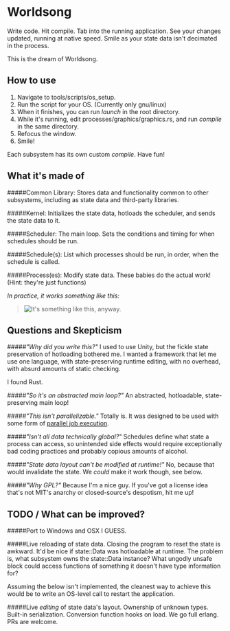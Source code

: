Worldsong
=========

Write code. Hit compile. Tab into the running application. See your changes updated, running at native speed. Smile as your state data isn't decimated in the process.

This is the dream of Worldsong.


How to use
----------

1. Navigate to tools/scripts/os_setup.
2. Run the script for your OS. (Currently only gnu/linux)
3. When it finishes, you can run _launch_ in the root directory.
4. While it's running, edit processes/graphics/graphics.rs, and run _compile_ in the same directory.
5. Refocus the window.
6. Smile!

Each subsystem has its own custom _compile_. Have fun!


What it's made of
-----------------

#####Common Library:
Stores data and functionality common to other subsystems, including as state data and third-party libraries.

#####Kernel:
Initializes the state data, hotloads the scheduler, and sends the state data to it.

#####Scheduler:
The main loop. Sets the conditions and timing for when schedules should be run.

#####Schedule(s):
List which processes should be run, in order, when the schedule is called.

#####Process(es):
Modify state data. These babies do the actual work! (Hint: they're just functions)


*In practice, it works something like this:*

>![It's something like this, anyway.](http://i.imgur.com/PZJEnhB.png)


Questions and Skepticism
------------------------

#####*"Why did you write this?"*
I used to use Unity, but the fickle state preservation of hotloading bothered me.
I wanted a framework that let me use one language, with state-preserving runtime editing, with no overhead, with absurd amounts of static checking.

I found Rust.

#####*"So it's an abstracted main loop?"*
An abstracted, hotloadable, state-preserving main loop!

#####*"This isn't parallelizable."*
Totally is. It was designed to be used with some form of [parallel job execution](https://github.com/mcpherrinm/parallel).

#####*"Isn't all data technically global?"*
Schedules define what state a process can access, so unintended side effects would require exceptionally bad coding practices and probably copious amounts of alcohol.

#####*"State data layout can't be modified at runtime!"*
No, because that would invalidate the state. We *could* make it work though, see below.

#####*"Why GPL?"*
Because I'm a nice guy. If you've got a license idea that's not MIT's anarchy or closed-source's despotism, hit me up!


TODO / What can be improved?
----------------------------

#####Port to Windows and OSX
I GUESS.

#####Live reloading of state data.
Closing the program to reset the state is awkward. It'd be nice if state::Data was hotloadable at runtime.
The problem is, what subsystem owns the state::Data instance? What ungodly unsafe block could access functions of something it doesn't have type information for?

Assuming the below isn't implemented, the cleanest way to achieve this would be to write an OS-level call to restart the application.

#####Live _editing_ of state data's layout.
Ownership of unknown types. Built-in serialization. Conversion function hooks on load. We go full erlang. PRs are welcome.
